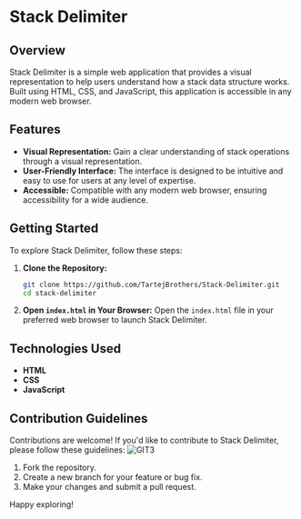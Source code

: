 # Stack Delimiter

## Overview

Stack Delimiter is a simple web application that provides a visual representation to help users understand how a stack data structure works. Built using HTML, CSS, and JavaScript, this application is accessible in any modern web browser.

## Features

- **Visual Representation:** Gain a clear understanding of stack operations through a visual representation.
- **User-Friendly Interface:** The interface is designed to be intuitive and easy to use for users at any level of expertise.
- **Accessible:** Compatible with any modern web browser, ensuring accessibility for a wide audience.

## Getting Started

To explore Stack Delimiter, follow these steps:

1. **Clone the Repository:**
   ```bash
   git clone https://github.com/TartejBrothers/Stack-Delimiter.git
   cd stack-delimiter
   ```

2. **Open `index.html` in Your Browser:**
   Open the `index.html` file in your preferred web browser to launch Stack Delimiter.

## Technologies Used

- **HTML**
- **CSS**
- **JavaScript**

## Contribution Guidelines

Contributions are welcome! If you'd like to contribute to Stack Delimiter, please follow these guidelines:
![GIT3](https://github.com/Sukanyasingh3/Stack-Delimiter/assets/113462236/860c967a-621b-4a9d-ad86-3b5510330661)

1. Fork the repository.
2. Create a new branch for your feature or bug fix.
3. Make your changes and submit a pull request.


Happy exploring!
